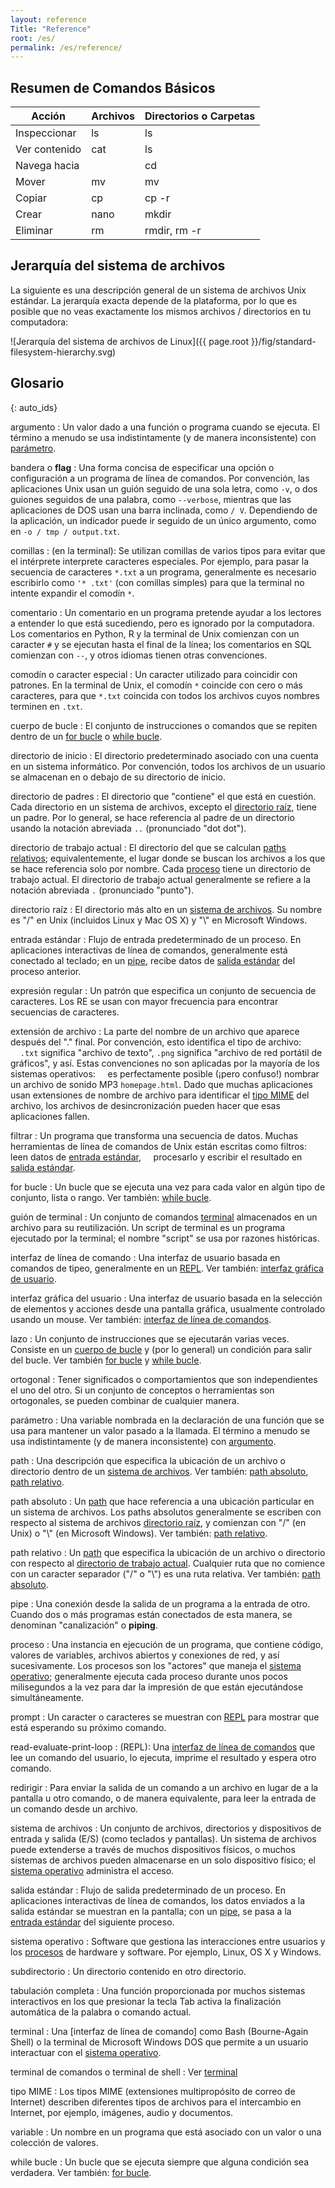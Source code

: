 ```yaml
---
layout: reference
Title: "Reference"
root: /es/
permalink: /es/reference/
---
```


## Resumen de Comandos Básicos

| Acción | Archivos | Directorios o Carpetas |
| ------------- | ------- | -------------- |
| Inspeccionar | ls | ls |
| Ver contenido | cat | ls |
| Navega hacia | | cd |
| Mover | mv | mv |
| Copiar | cp | cp -r |
| Crear | nano | mkdir |
| Eliminar | rm | rmdir, rm -r |

## Jerarquía del sistema de archivos

La siguiente es una descripción general de un sistema de archivos Unix estándar.
La jerarquía exacta depende de la plataforma,
por lo que es posible que no veas exactamente los mismos archivos / directorios en tu computadora:

![Jerarquía del sistema de archivos de Linux]({{ page.root }}/fig/standard-filesystem-hierarchy.svg)

## Glosario

{: auto_ids}

argumento
: Un valor dado a una función o programa cuando se ejecuta. El término a menudo se usa indistintamente (y de manera inconsistente) con [parámetro](#parmetro).

bandera o **flag**
: Una forma concisa de especificar una opción o configuración a un programa de línea de comandos. Por convención, las aplicaciones Unix usan un guión seguido de una sola letra, como `-v`, o dos guiones seguidos de una palabra, como 
`--verbose`, mientras que las aplicaciones de DOS usan una barra inclinada, como `/ V`. Dependiendo de la aplicación, un indicador puede ir seguido de un único argumento, como en `-o / tmp / output.txt`.

comillas
: (en la terminal):
Se utilizan comillas de varios tipos para evitar que el intérprete interprete caracteres especiales. Por ejemplo, para pasar la secuencia de caracteres `*.txt` a un programa, generalmente es necesario escribirlo como `'* .txt'` (con comillas simples) para que la terminal no intente expandir el comodín `*`.

comentario
: Un comentario en un programa pretende ayudar a los lectores a entender lo que está sucediendo, pero es ignorado por la computadora. Los comentarios en Python, R y la terminal de Unix comienzan con un caracter `#` y se ejecutan hasta el final de la línea; los comentarios en SQL comienzan con `--`, y otros idiomas tienen otras convenciones.

comodín o caracter especial
: Un caracter utilizado para coincidir con patrones. En la terminal de Unix, el comodín `*` coincide con cero o más caracteres, para que `*.txt` coincida con todos los archivos cuyos nombres terminen en `.txt`.

cuerpo de bucle
: El conjunto de instrucciones o comandos que se repiten dentro de un [for bucle](#for-bucle) o [while bucle](#while-bucle).

directorio de inicio
: El directorio predeterminado asociado con una cuenta en un sistema informático. Por convención, todos los archivos de un usuario se almacenan en o debajo de su directorio de inicio.

directorio de padres
: El directorio que "contiene" el que está en cuestión. Cada directorio en un sistema de archivos, excepto el [directorio raíz](#directorio-raz), tiene un padre. Por lo general, se hace referencia al padre de un directorio usando la notación abreviada `..` (pronunciado "dot dot").

directorio de trabajo actual
: El directorio del que se calculan [paths relativos](#path-relativo); equivalentemente, el lugar donde se buscan los archivos a los que se hace referencia solo por nombre. Cada [proceso](#proceso) tiene un directorio de trabajo actual. El directorio de trabajo actual generalmente se refiere a la notación abreviada `.` (pronunciado "punto").

directorio raíz
: El directorio más alto en un [sistema de archivos](#sistema-de-archivos). Su nombre es "/" en Unix (incluidos Linux y Mac OS X) y "\\" en Microsoft Windows.

entrada estándar
: Flujo de entrada predeterminado de un proceso. En aplicaciones interactivas de línea de comandos, generalmente está conectado al teclado; en un [pipe](#pipe), recibe datos de [salida estándar](#salida-estndar) del proceso anterior.

expresión regular
: Un patrón que especifica un conjunto de secuencia de caracteres. Los RE se usan con mayor frecuencia para encontrar secuencias de caracteres.

extensión de archivo
: La parte del nombre de un archivo que aparece después del "." final. Por convención, esto identifica el tipo de archivo:
    `.txt` significa "archivo de texto", `.png` significa "archivo de red portátil de gráficos", y así. Estas convenciones no son aplicadas por la mayoría de los sistemas operativos:
    es perfectamente posible (¡pero confuso!) nombrar un archivo de sonido MP3 `homepage.html`. Dado que muchas aplicaciones usan extensiones de nombre de archivo para identificar el [tipo MIME](#tipo-mime) del archivo, los archivos de desincronización pueden hacer que esas aplicaciones fallen.

filtrar
: Un programa que transforma una secuencia de datos. Muchas herramientas de línea de comandos de Unix están escritas como filtros: leen datos de [entrada estándar](#entrada-estndar),
    procesarlo y escribir el resultado en [salida estándar](#salida-estndar).

for bucle
: Un bucle que se ejecuta una vez para cada valor en algún tipo de conjunto, lista o rango. Ver también: [while bucle](#while-bucle).

guión de terminal
: Un conjunto de comandos [terminal](#terminal) almacenados en un archivo para su reutilización. Un script de terminal es un programa ejecutado por la terminal; el nombre "script" se usa por razones históricas.

interfaz de línea de comando
: Una interfaz de usuario basada en comandos de tipeo, generalmente en un [REPL](#read-evaluate-print-loop). Ver también: [interfaz gráfica de usuario](#interfaz-grfica-del-usuario).

interfaz gráfica del usuario
: Una interfaz de usuario basada en la selección de elementos y acciones desde una pantalla gráfica, usualmente controlado usando un mouse. Ver también: [interfaz de línea de comandos](#interfaz-de-lnea-de-comando).

lazo
: Un conjunto de instrucciones que se ejecutarán varias veces. Consiste en un [cuerpo de bucle](#cuerpo-de-bucle) y (por lo general) un condición para salir del bucle. Ver también [for bucle](#for-bucle) y [while bucle](#while-bucle).

ortogonal
: Tener significados o comportamientos que son independientes el uno del otro. Si un conjunto de conceptos o herramientas son ortogonales, se pueden combinar de cualquier manera.

parámetro
: Una variable nombrada en la declaración de una función que se usa para mantener un valor pasado a la llamada. El término a menudo se usa indistintamente (y de manera inconsistente) con [argumento](#argumento).

path
: Una descripción que especifica la ubicación de un archivo o directorio dentro de un [sistema de archivos](#sistema-de-archivos). Ver también: [path absoluto](#path-absoluto), [path relativo](#path-relativo).

path absoluto
: Un [path](#path) que hace referencia a una ubicación particular en un sistema de archivos. Los paths absolutos generalmente se escriben con respecto al sistema de archivos [directorio raíz](#directorio-raz), y comienzan con "/" (en Unix) o "\\" (en Microsoft Windows). Ver también: [path relativo](#path-relativo).

path relativo
: Un [path](#path) que especifica la ubicación de un archivo o directorio con respecto al [directorio de trabajo actual](#directorio-de-trabajo-actual). Cualquier ruta que no comience con un caracter separador ("/" o "\\") es una ruta relativa. Ver también: [path absoluto](#path-absoluto).

pipe
: Una conexión desde la salida de un programa a la entrada de otro. Cuando dos o más programas están conectados de esta manera, se denominan "canalización" o **piping**.

proceso
: Una instancia en ejecución de un programa, que contiene código, valores de variables, archivos abiertos y conexiones de red, y así sucesivamente. Los procesos son los "actores" que maneja el [sistema operativo](#sistema-operativo); generalmente ejecuta cada proceso durante unos pocos milisegundos a la vez para dar la impresión de que están ejecutándose simultáneamente.

prompt
: Un caracter o caracteres se muestran con [REPL](#read-evaluate-print-loop) para mostrar que está esperando su próximo comando.

read-evaluate-print-loop
: (REPL): Una [interfaz de línea de comandos](#interfaz-de-lnea-de-comando) que lee un comando del usuario, lo ejecuta, imprime el resultado y espera otro comando.

redirigir
: Para enviar la salida de un comando a un archivo en lugar de a la pantalla u otro comando, o de manera equivalente, para leer la entrada de un comando desde un archivo.

sistema de archivos
: Un conjunto de archivos, directorios y dispositivos de entrada y salida (E/S) (como teclados y pantallas). Un sistema de archivos puede extenderse a través de muchos dispositivos físicos, o muchos sistemas de archivos pueden almacenarse en un solo dispositivo físico; el [sistema operativo](#sistema-operativo) administra el acceso.

salida estándar
: Flujo de salida predeterminado de un proceso. En aplicaciones interactivas de línea de comandos, los datos enviados a la salida estándar se muestran en la pantalla; con un [pipe](#pipe), se pasa a la [entrada estándar](#entrada-estndar) del siguiente proceso.

sistema operativo
: Software que gestiona las interacciones entre usuarios y los [procesos](#proceso) de hardware y software. Por ejemplo, Linux, OS X y Windows.

subdirectorio
: Un directorio contenido en otro directorio.

tabulación completa
: Una función proporcionada por muchos sistemas interactivos en los que presionar la tecla Tab activa la finalización automática de la palabra o comando actual.

terminal
: Una [interfaz de línea de comando] como Bash (Bourne-Again Shell) o la terminal de Microsoft Windows DOS que permite a un usuario interactuar con el [sistema operativo](#sistema-operativo).

terminal de comandos o terminal de shell
: Ver [terminal](#terminal)

tipo MIME
: Los tipos MIME (extensiones multipropósito de correo de Internet) describen diferentes tipos de archivos para el intercambio en Internet, por ejemplo, imágenes, audio y documentos.

variable
: Un nombre en un programa que está asociado con un valor o una colección de valores.

while bucle
: Un bucle que se ejecuta siempre que alguna condición sea verdadera. Ver también: [for bucle](#for-bucle).
